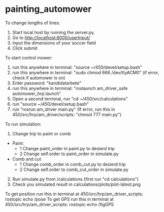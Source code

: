 # painting_automower

To change lengths of lines:
1. Start local host by running the server.py.
2. Go to <http://localhost:8000/userInput/>
3. Input the dimensions of your soccer field
4. Click submit

To start control mower:
1. run this anywhere in terminal: "source ~/450/devel/setup.bash"
2. run this anywhere in terminal: "sudo chmod 666 /dev/ttyACM0" (if error, check if automower is on)
3. Enter password: "kandidatarbete"
4. run this anywhere in terminal: "roslaunch am_driver_safe automower_hrp.launch"
5. Open a second terminal, run "cd ~/450/src/calculations" 
6. run "source ~/450/devel/setup.bash"
7. run "rosrun am_driver main.py" (If error, run this in 450/src/hrp/am_driver/scripts: "chmod 777 main.py")

To run simulation:
1. Change trip to paint or comb
- Paint:
    - 1 Change paint_order in paint.py to desierd trip
    - 2 Change self.order to paint_order in simulate.py
- Comb and cut
    - 1 Change comb_order in comb_cut.py to desierd trip
    - 2 Change self.order to comb_cut_order in simulate.py
2. Run simulate.py from /calculations (first run "cd calculations")
3. Check you simulated result in calculations/plots/plot-latest.png


To get position run this in terminal at 450/src/hrp/am_driver_scripts: rostopic echo /pose
To get GPS run this in terminal at 450/src/hrp/am_driver_scripts: rostopic echo /figGPS
